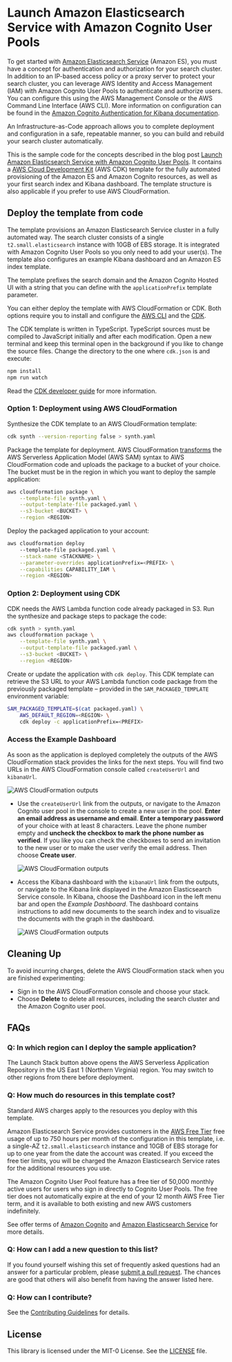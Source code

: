 # Launch Amazon Elasticsearch Service with Amazon Cognito User Pools

To get started with [Amazon Elasticsearch Service](https://aws.amazon.com/elasticsearch-service/) (Amazon ES), you must have a concept for authentication and authorization for your search cluster. In addition to an IP-based access policy or a proxy server to protect your search cluster, you can leverage AWS Identity and Access Management (IAM) with Amazon Cognito User Pools to authenticate and authorize users. You can configure this using the AWS Management Console or the AWS Command Line Interface (AWS CLI). More information on configuration can be found in the [Amazon Cognito Authentication for Kibana documentation](https://docs.aws.amazon.com/elasticsearch-service/latest/developerguide/es-cognito-auth.html).

An Infrastructure-as-Code approach allows you to complete deployment and configuration in a safe, repeatable manner, so you can build and rebuild your search cluster automatically.

This is the sample code for the concepts described in the blog post [Launch Amazon Elasticsearch Service with Amazon Cognito User Pools](https://aws.amazon.com/blogs/field-notes/launch-amazon-elasticsearch-service-with-amazon-cognito-user-pools/). It contains a [AWS Cloud Development Kit](https://aws.amazon.com/cdk/) (AWS CDK) template for the fully automated provisioning of the Amazon ES and Amazon Cognito resources, as well as your first search index and Kibana dashboard. The template structure is also applicable if you prefer to use AWS CloudFormation.

## Deploy the template from code

The template provisions an Amazon Elasticsearch Service cluster in a fully automated way. The search cluster consists of a single `t2.small.elasticsearch` instance with 10GB of EBS storage. It is integrated with Amazon Cognito User Pools so you only need to add your user(s). The template also configures an example Kibana dashboard and an Amazon ES index template.

The template prefixes the search domain and the Amazon Cognito Hosted UI with a string that you can define with the `applicationPrefix` template parameter.

You can either deploy the template with AWS CloudFormation or CDK. Both options require you to install and configure the [AWS CLI](https://docs.aws.amazon.com/cli/latest/userguide/cli-chap-install.html) and the [CDK](https://docs.aws.amazon.com/cdk/latest/guide/getting_started.html).

The CDK template is written in TypeScript. TypeScript sources must be compiled to JavaScript initially and after each modification. Open a new terminal and keep this terminal open in the background if you like to change the source files. Change the directory to the one where `cdk.json` is and execute:

```bash
npm install
npm run watch
```

Read the [CDK developer guide](https://docs.aws.amazon.com/cdk/latest/guide/home.html) for more information.

### Option 1: Deployment using AWS CloudFormation

Synthesize the CDK template to an AWS CloudFormation template:

```bash
cdk synth --version-reporting false > synth.yaml
```

Package the template for deployment. AWS CloudFormation [transforms](https://docs.aws.amazon.com/serverless-application-model/latest/developerguide/serverless-deploying.html) the AWS Serverless Application Model (AWS SAM) syntax to AWS CloudFormation code and uploads the package to a bucket of your choice. The bucket must be in the region in which you want to deploy the sample application:

```bash
aws cloudformation package \
    --template-file synth.yaml \
    --output-template-file packaged.yaml \
    --s3-bucket <BUCKET> \
    --region <REGION>
```

Deploy the packaged application to your account:

```bash
aws cloudformation deploy
    --template-file packaged.yaml \
    --stack-name <STACKNAME> \
    --parameter-overrides applicationPrefix=<PREFIX> \
    --capabilities CAPABILITY_IAM \
    --region <REGION>
```

### Option 2: Deployment using CDK

CDK needs the AWS Lambda function code already packaged in S3. Run the synthesize and package steps to package the code:

```bash
cdk synth > synth.yaml
aws cloudformation package \
    --template-file synth.yaml \
    --output-template-file packaged.yaml \
    --s3-bucket <BUCKET> \
    --region <REGION>
```

Create or update the application with `cdk deploy`. This CDK template can retrieve the S3 URL to your AWS Lambda function code package from the previously packaged template – provided in the `SAM_PACKAGED_TEMPLATE` environment variable:

```bash
SAM_PACKAGED_TEMPLATE=$(cat packaged.yaml) \
    AWS_DEFAULT_REGION=<REGION> \
    cdk deploy -c applicationPrefix=<PREFIX>
```

### Access the Example Dashboard

As soon as the application is deployed completely the outputs of the AWS CloudFormation stack provides the links for the next steps. You will find two URLs in the AWS CloudFormation console called `createUserUrl` and `kibanaUrl`.

![AWS CloudFormation outputs](img/cfn_outputs.png)

* Use the `createUserUrl` link from the outputs, or navigate to the Amazon Cognito user pool in the console to create a new user in the pool. **Enter an email address as username and email**. **Enter a temporary password** of your choice with at least 8 characters. Leave the phone number empty and **uncheck the checkbox to mark the phone number as verified**. If you like you can check the checkboxes to send an invitation to the new user or to make the user verify the email address. Then choose **Create user**.

    ![AWS CloudFormation outputs](img/create_user.png)

* Access the Kibana dashboard with the `kibanaUrl` link from the outputs, or navigate to the Kibana link displayed in the Amazon Elasticsearch Service console. In Kibana, choose the Dashboard icon in the left menu bar and open the *Example Dashboard*. The dashboard contains instructions to add new documents to the search index and to visualize the documents with the graph in the dashboard.

    ![AWS CloudFormation outputs](img/example_dashboard.png)

## Cleaning Up

To avoid incurring charges, delete the AWS CloudFormation stack when you are finished experimenting:

* Sign in to the AWS CloudFormation console and choose your stack.
* Choose **Delete** to delete all resources, including the search cluster and the Amazon Cognito user pool.

## FAQs

### Q: In which region can I deploy the sample application?

The Launch Stack button above opens the AWS Serverless Application Repository in the US East 1 (Northern Virginia) region. You may switch to other regions from there before deployment.

### Q: How much do resources in this template cost?

Standard AWS charges apply to the resources you deploy with this template.

Amazon Elasticsearch Service provides customers in the [AWS Free Tier](https://aws.amazon.com/free/) free usage of up to 750 hours per month of the configuration in this template, i.e. a single-AZ `t2.small.elasticsearch` instance and 10GB of EBS storage for up to one year from the date the account was created. If you exceed the free tier limits, you will be charged the Amazon Elasticsearch Service rates for the additional resources you use.

The Amazon Cognito User Pool feature has a free tier of 50,000 monthly active users for users who sign in directly to Cognito User Pools. The free tier does not automatically expire at the end of your 12 month AWS Free Tier term, and it is available to both existing and new AWS customers indefinitely.

See offer terms of [Amazon Cognito](https://aws.amazon.com/cognito/pricing/) and [Amazon Elasticsearch Service](https://aws.amazon.com/elasticsearch-service/pricing/) for more details.

### Q: How can I add a new question to this list?

If you found yourself wishing this set of frequently asked questions had an answer for a particular problem, please [submit a pull request](https://help.github.com/articles/creating-a-pull-request-from-a-fork/). The chances are good that others will also benefit from having the answer listed here.

### Q: How can I contribute?

See the [Contributing Guidelines](CONTRIBUTING.md) for details.

## License

This library is licensed under the MIT-0 License. See the [LICENSE](LICENSE) file.